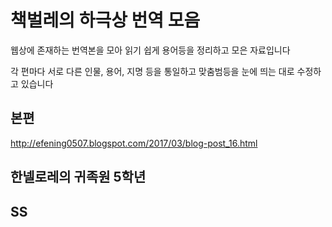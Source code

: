 # 책벌레의 하극상 번역 모음

웹상에 존재하는 번역본을 모아 읽기 쉽게 용어등을 정리하고 모은 자료입니다

각 편마다 서로 다른 인물, 용어, 지명 등을 통일하고 맞춤범등을 눈에 띄는 대로 수정하고 있습니다


## 본편

http://efening0507.blogspot.com/2017/03/blog-post_16.html


## 한넬로레의 귀족원 5학년


## SS


